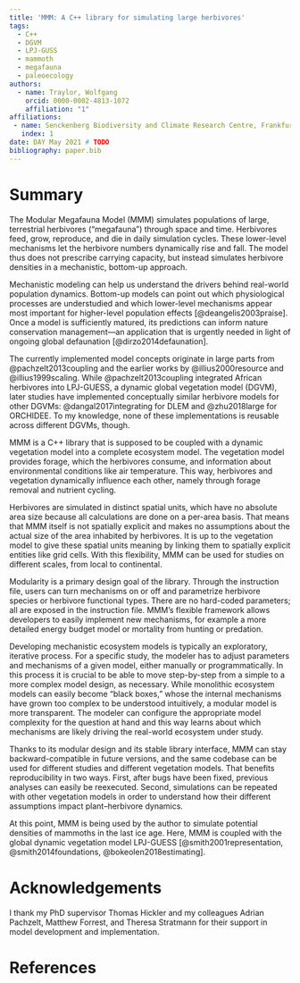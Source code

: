 ```yaml
---
title: 'MMM: A C++ library for simulating large herbivores'
tags:
  - C++
  - DGVM
  - LPJ-GUSS
  - mammoth
  - megafauna
  - paleoecology
authors:
  - name: Traylor, Wolfgang
    orcid: 0000-0002-4813-1072
    affiliation: "1"
affiliations:
 - name: Senckenberg Biodiversity and Climate Research Centre, Frankfurt am Main, Germany
   index: 1
date: DAY May 2021 # TODO
bibliography: paper.bib
---
```


<!--
SPDX-FileCopyrightText: 2021 Wolfgang Traylor <wolfgang.traylor@senckenberg.de>

SPDX-License-Identifier: CC-BY-4.0
-->

<!--
From the JOSS website (https://joss.readthedocs.io/en/latest/submitting.html):

The paper should be between 250-1000 words.

Your paper should include:

• A list of the authors of the software and their affiliations, using the correct format (see the example below).
• A summary describing the high-level functionality and purpose of the software for a diverse, non-specialist audience.
• A clear Statement of Need that illustrates the research purpose of the software.
• A list of key references, including to other software addressing related needs.
• Mention (if applicable) a representative set of past or ongoing research projects using the software and recent scholarly publications enabled by it.
• Acknowledgement of any financial support.
-->

# Summary

The Modular Megafauna Model (MMM) simulates populations of large, terrestrial herbivores (“megafauna”) through space and time.
Herbivores feed, grow, reproduce, and die in daily simulation cycles.
These lower-level mechanisms let the herbivore numbers dynamically rise and fall.
The model thus does not prescribe carrying capacity, but instead simulates herbivore densities in a mechanistic, bottom-up approach.

Mechanistic modeling can help us understand the drivers behind real-world population dynamics.
Bottom-up models can point out which physiological processes are understudied and which lower-level mechanisms appear most important for higher-level population effects [@deangelis2003praise].
Once a model is sufficiently matured, its predictions can inform nature conservation management—an application that is urgently needed in light of ongoing global defaunation [@dirzo2014defaunation].

The currently implemented model concepts originate in large parts from @pachzelt2013coupling and the earlier works by @illius2000resource and @illius1999scaling.
While @pachzelt2013coupling integrated African herbivores into LPJ-GUESS, a dynamic global vegetation model (DGVM), later studies have implemented conceptually similar herbivore models for other DGVMs: @dangal2017integrating for DLEM and @zhu2018large for ORCHIDEE.
To my knowledge, none of these implementations is reusable across different DGVMs, though.

MMM is a C++ library that is supposed to be coupled with a dynamic vegetation model into a complete ecosystem model.
The vegetation model provides forage, which the herbivores consume, and information about environmental conditions like air temperature.
This way, herbivores and vegetation dynamically influence each other, namely through forage removal and nutrient cycling.

Herbivores are simulated in distinct spatial units, which have no absolute area size because all calculations are done on a per-area basis.
That means that MMM itself is not spatially explicit and makes no assumptions about the actual size of the area inhabited by herbivores.
It is up to the vegetation model to give these spatial units meaning by linking them to spatially explicit entities like grid cells.
With this flexibility, MMM can be used for studies on different scales, from local to continental.

Modularity is a primary design goal of the library.
Through the instruction file, users can turn mechanisms on or off and parametrize herbivore species or herbivore functional types.
There are no hard-coded parameters; all are exposed in the instruction file.
MMM’s flexible framework allows developers to easily implement new mechanisms, for example a more detailed energy budget model or mortality from hunting or predation.

Developing mechanistic ecosystem models is typically an exploratory, iterative process.
For a specific study, the modeler has to adjust parameters and mechanisms of a given model, either manually or programmatically.
In this process it is crucial to be able to move step-by-step from a simple to a more complex model design, as necessary.
While monolithic ecosystem models can easily become “black boxes,” whose the internal mechanisms have grown too complex to be understood intuitively, a modular model is more transparent.
The modeler can configure the appropriate model complexity for the question at hand and this way learns about which mechanisms are likely driving the real-world ecosystem under study.

Thanks to its modular design and its stable library interface, MMM can stay backward-compatible in future versions, and the same codebase can be used for different studies and different vegetation models.
That benefits reproducibility in two ways.
First, after bugs have been fixed, previous analyses can easily be reexecuted.
Second, simulations can be repeated with other vegetation models in order to understand how their different assumptions impact plant–herbivore dynamics.

At this point, MMM is being used by the author to simulate potential densities of mammoths in the last ice age.
Here, MMM is coupled with the global dynamic vegetation model LPJ-GUESS [@smith2001representation, @smith2014foundations, @bokeolen2018estimating].

# Acknowledgements
I thank my PhD supervisor Thomas Hickler and my colleagues Adrian Pachzelt, Matthew Forrest, and Theresa Stratmann for their support in model development and implementation.

# References
